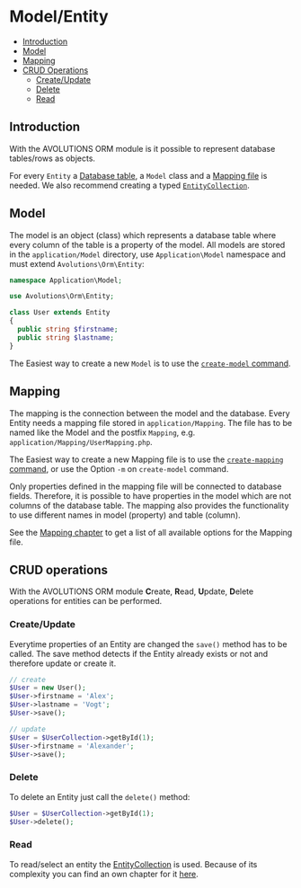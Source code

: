 # Model/Entity

* [Introduction](#introduction)
* [Model](#model)
* [Mapping](#mapping)
* [CRUD Operations](#crud-operations)
  * [Create/Update](#createupdate)
  * [Delete](#delete)
  * [Read](#read)

## Introduction

With the AVOLUTIONS ORM module is it possible to represent database tables/rows as objects.

For every `Entity` a [Database table](migration.md), a `Model` class and a [Mapping file](mapping.md) is needed.
We also recommend creating a typed [`EntityCollection`](entitycollection.md).

## Model

The model is an object (class) which represents a database table where every column of the table is a property of the model.
All models are stored in the `application/Model` directory, use `Application\Model` namespace and must extend `Avolutions\Orm\Entity`:
```php
namespace Application\Model;

use Avolutions\Orm\Entity;

class User extends Entity
{
  public string $firstname;
  public string $lastname;
}
```

The Easiest way to create a new `Model` is to use the [`create-model` command](command.md#create-model).

## Mapping

The mapping is the connection between the model and the database. Every Entity needs a mapping file stored in `application/Mapping`.
The file has to be named like the Model and the postfix `Mapping`, e.g. `application/Mapping/UserMapping.php`.

The Easiest way to create a new Mapping file is to use the [`create-mapping` command](command.md#create-mapping), or use the Option `-m` on `create-model` command.

Only properties defined in the mapping file will be connected to database fields.
Therefore, it is possible to have properties in the model which are not columns of the database table.
The mapping also provides the functionality to use different names in model (property) and table (column).

See the [Mapping chapter](mapping.md) to get a list of all available options for the Mapping file.

## CRUD operations

With the AVOLUTIONS ORM module **C**reate, **R**ead, **U**pdate, **D**elete operations for entities can be performed.

### Create/Update

Everytime properties of an Entity are changed the `save()` method has to be called.
The save method detects if the Entity already exists or not and therefore update or create it.
```php
// create
$User = new User();
$User->firstname = 'Alex';
$User->lastname = 'Vogt';
$User->save();

// update
$User = $UserCollection->getById(1);
$User->firstname = 'Alexander';
$User->save();
```

### Delete

To delete an Entity just call the `delete()` method:
```php
$User = $UserCollection->getById(1);
$User->delete();
```

### Read

To read/select an entity the [EntityCollection](entitycollection.md) is used.
Because of its complexity you can find an own chapter for it [here](entitycollection.md).
